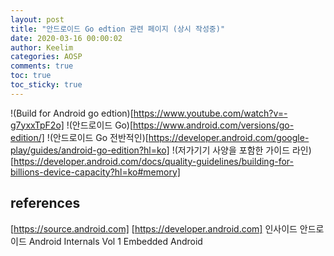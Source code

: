 ```yaml
---
layout: post
title: "안드로이드 Go edtion 관련 페이지 (상시 작성중)"
date: 2020-03-16 00:00:02
author: Keelim
categories: AOSP
comments: true
toc: true
toc_sticky: true
---
```



!(Build for Android go edtion)[https://www.youtube.com/watch?v=-g7yxxTpF2o]
!(안드로이드 Go)[https://www.android.com/versions/go-edition/]
!(안드로이드 Go 전반적인)[https://developer.android.com/google-play/guides/android-go-edition?hl=ko]
!(저가기기 사양을 포함한 가이드 라인)[https://developer.android.com/docs/quality-guidelines/building-for-billions-device-capacity?hl=ko#memory]

## references

[https://source.android.com]
[https://developer.android.com]
인사이드 안드로이드
Android Internals Vol 1
Embedded Android
